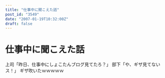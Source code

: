 ```yaml
---
title: "仕事中に聞こえた話"
post_id: "3549"
date: "2007-01-19T10:32:00Z"
draft: false
---
```


# 仕事中に聞こえた話

上司「昨日、仕事中にしょこたんブログ見てたろ？」 部下「や、ギザ見てないス！」 ギザ吹いたｗｗｗｗｗ
